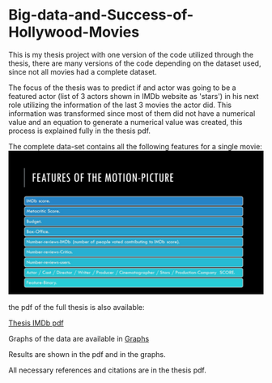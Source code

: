 # Big-data-and-Success-of-Hollywood-Movies

This is my thesis project with one version of the code utilized through the thesis, there are many versions of the code depending on the dataset used, since not all movies had a complete dataset. 

 The focus of the thesis was to predict if and actor was going to be a featured actor (list of 3 actors shown in IMDb website as 'stars') in his next role utilizing the information of the last 3 movies the actor did. This information was transformed since most of them did not have a numerical value and an equation to generate a numerical value was created, this process is explained fully in the thesis pdf. 

The complete data-set contains all the following features for a single movie:
![Features of movie](/Thesis_IMDb_presentacion_defensa_2/Slide6.JPG)


 the pdf of the full thesis is also available: 

[Thesis IMDb pdf](https://github.com/rabbitindamoon/Big-data-and-Success-of-Hollywood-Movies/blob/main/Thesis_imdb.pdf)

Graphs of the data are available in [Graphs](/project_graphs/)

Results are shown in the pdf and in the graphs.

All necessary  references and citations are in the thesis pdf.



